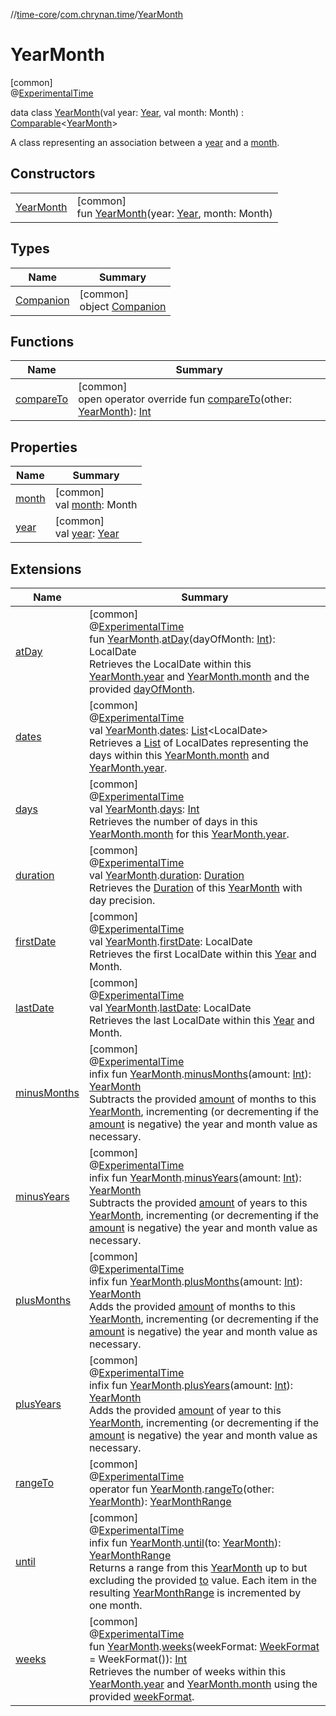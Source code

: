 //[time-core](../../../index.md)/[com.chrynan.time](../index.md)/[YearMonth](index.md)

# YearMonth

[common]\
@[ExperimentalTime](https://kotlinlang.org/api/latest/jvm/stdlib/kotlin.time/-experimental-time/index.html)

data class [YearMonth](index.md)(val year: [Year](../-year/index.md), val month: Month) : [Comparable](https://kotlinlang.org/api/latest/jvm/stdlib/kotlin/-comparable/index.html)&lt;[YearMonth](index.md)&gt; 

A class representing an association between a [year](year.md) and a [month](month.md).

## Constructors

| | |
|---|---|
| [YearMonth](-year-month.md) | [common]<br>fun [YearMonth](-year-month.md)(year: [Year](../-year/index.md), month: Month) |

## Types

| Name | Summary |
|---|---|
| [Companion](-companion/index.md) | [common]<br>object [Companion](-companion/index.md) |

## Functions

| Name | Summary |
|---|---|
| [compareTo](compare-to.md) | [common]<br>open operator override fun [compareTo](compare-to.md)(other: [YearMonth](index.md)): [Int](https://kotlinlang.org/api/latest/jvm/stdlib/kotlin/-int/index.html) |

## Properties

| Name | Summary |
|---|---|
| [month](month.md) | [common]<br>val [month](month.md): Month |
| [year](year.md) | [common]<br>val [year](year.md): [Year](../-year/index.md) |

## Extensions

| Name | Summary |
|---|---|
| [atDay](../at-day.md) | [common]<br>@[ExperimentalTime](https://kotlinlang.org/api/latest/jvm/stdlib/kotlin.time/-experimental-time/index.html)<br>fun [YearMonth](index.md).[atDay](../at-day.md)(dayOfMonth: [Int](https://kotlinlang.org/api/latest/jvm/stdlib/kotlin/-int/index.html)): LocalDate<br>Retrieves the LocalDate within this [YearMonth.year](year.md) and [YearMonth.month](month.md) and the provided [dayOfMonth](../at-day.md). |
| [dates](../dates.md) | [common]<br>@[ExperimentalTime](https://kotlinlang.org/api/latest/jvm/stdlib/kotlin.time/-experimental-time/index.html)<br>val [YearMonth](index.md).[dates](../dates.md): [List](https://kotlinlang.org/api/latest/jvm/stdlib/kotlin.collections/-list/index.html)&lt;LocalDate&gt;<br>Retrieves a [List](https://kotlinlang.org/api/latest/jvm/stdlib/kotlin.collections/-list/index.html) of LocalDates representing the days within this [YearMonth.month](month.md) and [YearMonth.year](year.md). |
| [days](../days.md) | [common]<br>@[ExperimentalTime](https://kotlinlang.org/api/latest/jvm/stdlib/kotlin.time/-experimental-time/index.html)<br>val [YearMonth](index.md).[days](../days.md): [Int](https://kotlinlang.org/api/latest/jvm/stdlib/kotlin/-int/index.html)<br>Retrieves the number of days in this [YearMonth.month](month.md) for this [YearMonth.year](year.md). |
| [duration](../duration.md) | [common]<br>@[ExperimentalTime](https://kotlinlang.org/api/latest/jvm/stdlib/kotlin.time/-experimental-time/index.html)<br>val [YearMonth](index.md).[duration](../duration.md): [Duration](https://kotlinlang.org/api/latest/jvm/stdlib/kotlin.time/-duration/index.html)<br>Retrieves the [Duration](https://kotlinlang.org/api/latest/jvm/stdlib/kotlin.time/-duration/index.html) of this [YearMonth](index.md) with day precision. |
| [firstDate](../first-date.md) | [common]<br>@[ExperimentalTime](https://kotlinlang.org/api/latest/jvm/stdlib/kotlin.time/-experimental-time/index.html)<br>val [YearMonth](index.md).[firstDate](../first-date.md): LocalDate<br>Retrieves the first LocalDate within this [Year](../-year/index.md) and Month. |
| [lastDate](../last-date.md) | [common]<br>@[ExperimentalTime](https://kotlinlang.org/api/latest/jvm/stdlib/kotlin.time/-experimental-time/index.html)<br>val [YearMonth](index.md).[lastDate](../last-date.md): LocalDate<br>Retrieves the last LocalDate within this [Year](../-year/index.md) and Month. |
| [minusMonths](../minus-months.md) | [common]<br>@[ExperimentalTime](https://kotlinlang.org/api/latest/jvm/stdlib/kotlin.time/-experimental-time/index.html)<br>infix fun [YearMonth](index.md).[minusMonths](../minus-months.md)(amount: [Int](https://kotlinlang.org/api/latest/jvm/stdlib/kotlin/-int/index.html)): [YearMonth](index.md)<br>Subtracts the provided [amount](../minus-months.md) of months to this [YearMonth](index.md), incrementing (or decrementing if the [amount](../minus-months.md) is negative) the year and month value as necessary. |
| [minusYears](../minus-years.md) | [common]<br>@[ExperimentalTime](https://kotlinlang.org/api/latest/jvm/stdlib/kotlin.time/-experimental-time/index.html)<br>infix fun [YearMonth](index.md).[minusYears](../minus-years.md)(amount: [Int](https://kotlinlang.org/api/latest/jvm/stdlib/kotlin/-int/index.html)): [YearMonth](index.md)<br>Subtracts the provided [amount](../minus-years.md) of years to this [YearMonth](index.md), incrementing (or decrementing if the [amount](../minus-years.md) is negative) the year and month value as necessary. |
| [plusMonths](../plus-months.md) | [common]<br>@[ExperimentalTime](https://kotlinlang.org/api/latest/jvm/stdlib/kotlin.time/-experimental-time/index.html)<br>infix fun [YearMonth](index.md).[plusMonths](../plus-months.md)(amount: [Int](https://kotlinlang.org/api/latest/jvm/stdlib/kotlin/-int/index.html)): [YearMonth](index.md)<br>Adds the provided [amount](../plus-months.md) of months to this [YearMonth](index.md), incrementing (or decrementing if the [amount](../plus-months.md) is negative) the year and month value as necessary. |
| [plusYears](../plus-years.md) | [common]<br>@[ExperimentalTime](https://kotlinlang.org/api/latest/jvm/stdlib/kotlin.time/-experimental-time/index.html)<br>infix fun [YearMonth](index.md).[plusYears](../plus-years.md)(amount: [Int](https://kotlinlang.org/api/latest/jvm/stdlib/kotlin/-int/index.html)): [YearMonth](index.md)<br>Adds the provided [amount](../plus-years.md) of year to this [YearMonth](index.md), incrementing (or decrementing if the [amount](../plus-years.md) is negative) the year and month value as necessary. |
| [rangeTo](../range-to.md) | [common]<br>@[ExperimentalTime](https://kotlinlang.org/api/latest/jvm/stdlib/kotlin.time/-experimental-time/index.html)<br>operator fun [YearMonth](index.md).[rangeTo](../range-to.md)(other: [YearMonth](index.md)): [YearMonthRange](../-year-month-range/index.md) |
| [until](../until.md) | [common]<br>@[ExperimentalTime](https://kotlinlang.org/api/latest/jvm/stdlib/kotlin.time/-experimental-time/index.html)<br>infix fun [YearMonth](index.md).[until](../until.md)(to: [YearMonth](index.md)): [YearMonthRange](../-year-month-range/index.md)<br>Returns a range from this [YearMonth](index.md) up to but excluding the provided [to](index.md) value. Each item in the resulting [YearMonthRange](../-year-month-range/index.md) is incremented by one month. |
| [weeks](../weeks.md) | [common]<br>@[ExperimentalTime](https://kotlinlang.org/api/latest/jvm/stdlib/kotlin.time/-experimental-time/index.html)<br>fun [YearMonth](index.md).[weeks](../weeks.md)(weekFormat: [WeekFormat](../-week-format/index.md) = WeekFormat()): [Int](https://kotlinlang.org/api/latest/jvm/stdlib/kotlin/-int/index.html)<br>Retrieves the number of weeks within this [YearMonth.year](year.md) and [YearMonth.month](month.md) using the provided [weekFormat](../weeks.md). |
